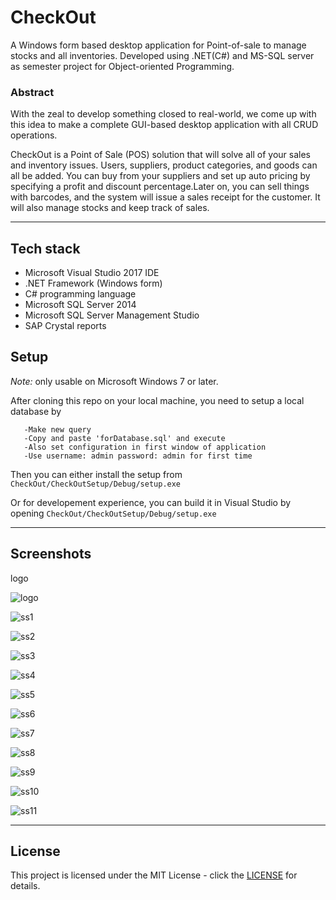 # CheckOut

A Windows form based desktop application for Point-of-sale to manage stocks and all inventories. Developed using .NET(C#) and MS-SQL server as semester project for Object-oriented Programming. 

### Abstract

With the zeal to develop something closed to real-world, we come up with this idea to make a complete GUI-based desktop application with all CRUD operations. 

CheckOut is a Point of Sale (POS) solution that will solve all of your sales and inventory issues. Users, suppliers, product categories, and goods can all be added. You can buy from your suppliers and set up auto pricing by specifying a profit and discount percentage.Later on, you can sell things with barcodes, and the system will issue a sales receipt for the customer. It will also manage stocks and keep track of sales.

---
## Tech stack

* Microsoft Visual Studio 2017 IDE 
* .NET Framework (Windows form) 
* C# programming language 
* Microsoft SQL Server 2014 
* Microsoft SQL Server Management Studio 
* SAP Crystal reports 

## Setup

*Note:* only usable on Microsoft Windows 7 or later.

After cloning this repo on your local machine, you need to setup a local database by
```-Make new Database namely imsDB in your SSMS
   -Make new query 
   -Copy and paste 'forDatabase.sql' and execute
   -Also set configuration in first window of application
   -Use username: admin password: admin for first time
```
Then you can either install the setup from `CheckOut/CheckOutSetup/Debug/setup.exe`

Or for developement experience, you can build it in Visual Studio by opening `CheckOut/CheckOutSetup/Debug/setup.exe`

---

## Screenshots 
logo

![logo](https://github.com/Pro-procrastinator/CheckOut/blob/main/InventoryManagementSystem/Resources/CheckoutLogo.jpg)


![ss1](https://github.com/Pro-procrastinator/CheckOut/blob/main/snaps/Screenshot%20(47).png)

![ss2](https://github.com/Pro-procrastinator/CheckOut/blob/main/snaps/Screenshot%20(48).png)

![ss3](https://github.com/Pro-procrastinator/CheckOut/blob/main/snaps/Screenshot%20(49).png)

![ss4](https://github.com/Pro-procrastinator/CheckOut/blob/main/snaps/Screenshot%20(50).png)

![ss5](https://github.com/Pro-procrastinator/CheckOut/blob/main/snaps/Screenshot%20(51).png)

![ss6](https://github.com/Pro-procrastinator/CheckOut/blob/main/snaps/Screenshot%20(52).png)

![ss7](https://github.com/Pro-procrastinator/CheckOut/blob/main/snaps/Screenshot%20(53).png)

![ss8](https://github.com/Pro-procrastinator/CheckOut/blob/main/snaps/Screenshot%20(54).png)

![ss9](https://github.com/Pro-procrastinator/CheckOut/blob/main/snaps/Screenshot%20(55).png)

![ss10](https://github.com/Pro-procrastinator/CheckOut/blob/main/snaps/Screenshot%20(56).png)

![ss11](https://github.com/Pro-procrastinator/CheckOut/blob/main/snaps/Screenshot%20(57).png)

---

## License

This project is licensed under the MIT License - click the [LICENSE](https://github.com/Pro-procrastinator/CheckOut/blob/main/LICENSE) for details.











